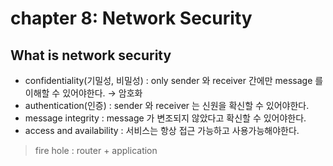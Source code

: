# chapter 8: Network Security

## What is network security
- confidentiality(기밀성, 비밀성) : 
only sender 와 receiver 간에만 message 를 이해할 수 있어야한다. → 암호화
- authentication(인증) : sender 와 receiver 는 신원을 확신할 수 있어야한다.
- message integrity : message 가 변조되지 않았다고 확신할 수 있어야한다.
- access and availability : 서비스는 항상 접근 가능하고 사용가능해야한다.

> fire hole : router + application